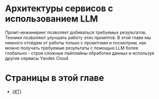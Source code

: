 # Архитектуры сервисов с использованием LLM

Промт-инжиниринг позволяет добиваться требуемых результатов. Техники позволяют улучшать работу этих промптов. В этой главе мы немного отойдем от работы только с промптами и посмотрим, как можно получать требуемые результаты с помощью LLM более глобально - строя сложные пайплайны обработки данных и используя другие сервисы Yandex Cloud.

# Страницы в этой главе

* [{#T}](./rag.md)